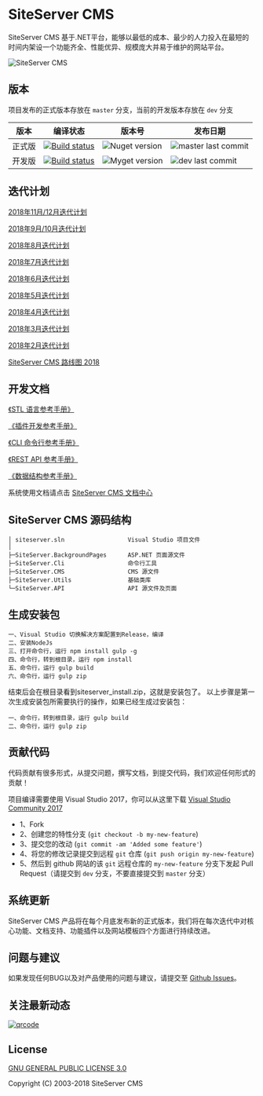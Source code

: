 # SiteServer CMS

SiteServer CMS 基于.NET平台，能够以最低的成本、最少的人力投入在最短的时间内架设一个功能齐全、性能优异、规模庞大并易于维护的网站平台。

![SiteServer CMS](https://www.siteserver.cn/assets/github-banner.png)

## 版本

项目发布的正式版本存放在 `master` 分支，当前的开发版本存放在 `dev` 分支

| 版本   | 编译状态                                                                                                                                                            | 版本号                                                                 | 发布日期                                                                                   |
| ------ | ------------------------------------------------------------------------------------------------------------------------------------------------------------------- | ---------------------------------------------------------------------- | ------------------------------------------------------------------------------------------ |
| 正式版 | [![Build status](https://ci.appveyor.com/api/projects/status/plx37i94y9gsqkru/branch/master?svg=true)](https://ci.appveyor.com/project/starlying/cms/branch/master) | ![Nuget version](https://img.shields.io/nuget/v/SS.CMS.svg)            | ![master last commit](https://img.shields.io/github/last-commit/siteserver/cms/master.svg) |
| 开发版 | [![Build status](https://ci.appveyor.com/api/projects/status/plx37i94y9gsqkru/branch/dev?svg=true)](https://ci.appveyor.com/project/starlying/cms/branch/dev)       | ![Myget version](https://img.shields.io/myget/siteserver/v/SS.CMS.svg) | ![dev last commit](https://img.shields.io/github/last-commit/siteserver/cms/dev.svg)       |

## 迭代计划

[2018年11月/12月迭代计划](https://github.com/siteserver/cms/issues/1521)

[2018年9月/10月迭代计划](https://github.com/siteserver/cms/issues/1280)

[2018年8月迭代计划](https://github.com/siteserver/cms/issues/1138)

[2018年7月迭代计划](https://github.com/siteserver/cms/issues/956)

[2018年6月迭代计划](https://github.com/siteserver/cms/issues/719)

[2018年5月迭代计划](https://github.com/siteserver/cms/issues/518)

[2018年4月迭代计划](https://github.com/siteserver/cms/issues/412)

[2018年3月迭代计划](https://github.com/siteserver/cms/issues/300)

[2018年2月迭代计划](https://github.com/siteserver/cms/issues/239)

[SiteServer CMS 路线图 2018](https://github.com/siteserver/cms/issues/718)

## 开发文档

[《STL 语言参考手册》](https://docs.siteserver.cn/stl/)

[《插件开发参考手册》](https://docs.siteserver.cn/plugins/)

[《CLI 命令行参考手册》](https://docs.siteserver.cn/cli/)

[《REST API 参考手册》](https://docs.siteserver.cn/api/)

[《数据结构参考手册》](https://docs.siteserver.cn/model/)

系统使用文档请点击 [SiteServer CMS 文档中心](https://docs.siteserver.cn)

## SiteServer CMS 源码结构

```code
│ siteserver.sln                  Visual Studio 项目文件
│
├─SiteServer.BackgroundPages      ASP.NET 页面源文件
├─SiteServer.Cli                  命令行工具
├─SiteServer.CMS                  CMS 源文件
├─SiteServer.Utils                基础类库
└─SiteServer.API                  API 源文件及页面
```

## 生成安装包

```code
一、Visual Studio 切换解决方案配置到Release，编译
二、安装NodeJs
三、打开命令行，运行 npm install gulp -g
四、命令行，转到根目录，运行 npm install
五、命令行，运行 gulp build
六、命令行，运行 gulp zip
```

结束后会在根目录看到siteserver_install.zip，这就是安装包了。
以上步骤是第一次生成安装包所需要执行的操作，如果已经生成过安装包：

```code
一、命令行，转到根目录，运行 gulp build
二、命令行，运行 gulp zip
```

## 贡献代码

代码贡献有很多形式，从提交问题，撰写文档，到提交代码，我们欢迎任何形式的贡献！

项目编译需要使用 Visual Studio 2017，你可以从这里下载 [Visual Studio Community 2017](https://www.visualstudio.com/downloads/)

- 1、Fork
- 2、创建您的特性分支 (`git checkout -b my-new-feature`)
- 3、提交您的改动 (`git commit -am 'Added some feature'`)
- 4、将您的修改记录提交到远程 `git` 仓库 (`git push origin my-new-feature`)
- 5、然后到 github 网站的该 `git` 远程仓库的 `my-new-feature` 分支下发起 Pull Request（请提交到 `dev` 分支，不要直接提交到 `master` 分支）

## 系统更新

SiteServer CMS 产品将在每个月底发布新的正式版本，我们将在每次迭代中对核心功能、文档支持、功能插件以及网站模板四个方面进行持续改进。

## 问题与建议

如果发现任何BUG以及对产品使用的问题与建议，请提交至 [Github Issues](https://github.com/siteserver/cms/issues)。

## 关注最新动态

[![qrcode](https://www.siteserver.cn/images/qrcode_for_wx.jpg)](https://www.siteserver.cn/)

## License

[GNU GENERAL PUBLIC LICENSE 3.0](LICENSE)

Copyright (C) 2003-2018 SiteServer CMS